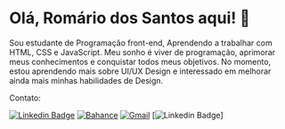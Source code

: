 # Olá, Romário dos Santos aqui! 👋 
<!-- ## Fancy seeing you here! <img src="https://raw.githubusercontent.com/aemmadi/aemmadi/master/wave.gif" width="100px"> -->
Sou estudante de Programação front-end, Aprendendo a trabalhar com HTML, CSS e JavaScript. Meu sonho é viver de programação, aprimorar meus conhecimentos e conquistar todos meus objetivos.
No momento, estou aprendendo mais sobre UI/UX Design e interessado em melhorar ainda mais minhas habilidades de Design.

Contato:

[![Linkedin Badge](https://img.shields.io/badge/LinkedIn-0077B5?style=for-the-badge&logo=linkedin&logoColor=white&link=https://www.linkedin.com/in/anirudhemmadi/)](https://www.linkedin.com/in/romariojdosantos/)
[![Bahance](https://img.shields.io/badge/-Behance-1473e6?style=for-the-badge&logo=behance&logoColor=white&link=https://www.linkedin.com/in/anirudhemmadi/)](https://www.behance.com/in/romariojdosantos/)
[![Gmail](https://img.shields.io/badge/Gmail-D14836?style=for-the-badge&logo=gmail&logoColor=white&link=mailto:romariojdosantos@gmail.com)](mailto:romariojdosantos@gmail.com)
[![Linkedin Badge](https://img.shields.io/badge/LinkedIn-0077B5?style=for-the-badge&logo=linkedin&logoColor=white&link=https://www.linkedin.com/in/romariojdosantos)]



